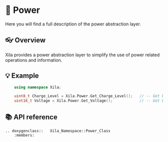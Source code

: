 # 🔋 Power

Here you will find a full description of the power abstraction layer.

## 👓 Overview

Xila provides a power abstraction layer to simplify the use of power related operations and information.

## 💡 Example

```cpp
    using namespace Xila;

    uint8_t Charge_Level = Xila.Power.Get_Charge_Level();   // -- Get battery charge level in percent.
    uint16_t Voltage = Xila.Power.Get_Voltage();            // -- Get battery voltage in millivolts.
```

## 📚 API reference

```{eval-rst}
.. doxygenclass::   Xila_Namespace::Power_Class
    :members:
```